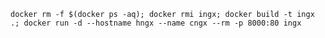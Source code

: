`docker rm -f $(docker ps -aq); docker rmi ingx; docker build -t ingx .; docker run -d --hostname hngx --name cngx --rm -p 8000:80 ingx`